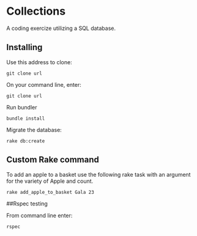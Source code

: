 # Collections

A coding exercize utilizing a SQL database.

## Installing

Use this address to clone:
```
git clone url
```

On your command line, enter:
```
git clone url
```

Run bundler
```
bundle install
```
Migrate the database:
```
rake db:create

```

## Custom Rake command

To add an apple to a basket use the following rake task with an argument for the variety of Apple and count.
```
rake add_apple_to_basket Gala 23
```

##Rspec testing

From command line enter:
```
rspec
```



